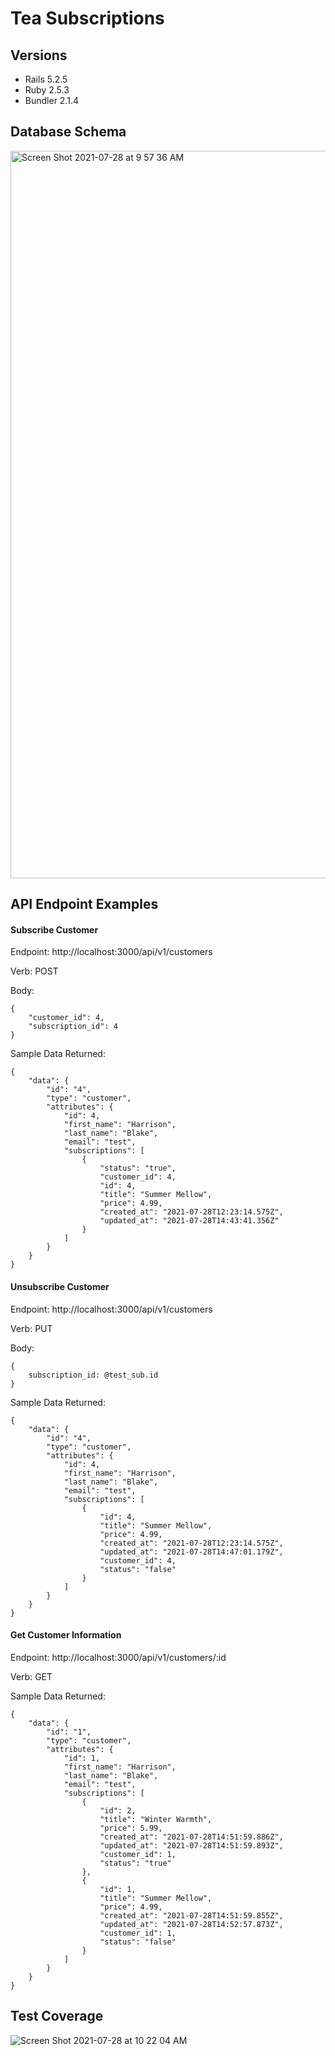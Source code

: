 
# Tea Subscriptions

## Versions

- Rails 5.2.5
- Ruby 2.5.3
- Bundler 2.1.4

## Database Schema
<img width="1164" alt="Screen Shot 2021-07-28 at 9 57 36 AM" src="https://user-images.githubusercontent.com/72946334/127355925-959aed7e-c724-46d9-86cb-6b17493155f2.png">

## API Endpoint Examples

#### Subscribe Customer

Endpoint: http://localhost:3000/api/v1/customers

Verb: POST

Body:

```
{
    "customer_id": 4,
    "subscription_id": 4
}
```

Sample Data Returned:

```
{
    "data": {
        "id": "4",
        "type": "customer",
        "attributes": {
            "id": 4,
            "first_name": "Harrison",
            "last_name": "Blake",
            "email": "test",
            "subscriptions": [
                {
                    "status": "true",
                    "customer_id": 4,
                    "id": 4,
                    "title": "Summer Mellow",
                    "price": 4.99,
                    "created_at": "2021-07-28T12:23:14.575Z",
                    "updated_at": "2021-07-28T14:43:41.356Z"
                }
            ]
        }
    }
}
```

#### Unsubscribe Customer

Endpoint: http://localhost:3000/api/v1/customers

Verb: PUT

Body: 

```
{
    subscription_id: @test_sub.id
}
```

Sample Data Returned:

```
{
    "data": {
        "id": "4",
        "type": "customer",
        "attributes": {
            "id": 4,
            "first_name": "Harrison",
            "last_name": "Blake",
            "email": "test",
            "subscriptions": [
                {
                    "id": 4,
                    "title": "Summer Mellow",
                    "price": 4.99,
                    "created_at": "2021-07-28T12:23:14.575Z",
                    "updated_at": "2021-07-28T14:47:01.179Z",
                    "customer_id": 4,
                    "status": "false"
                }
            ]
        }
    }
}
```

#### Get Customer Information

Endpoint: http://localhost:3000/api/v1/customers/:id

Verb: GET

Sample Data Returned:

```
{
    "data": {
        "id": "1",
        "type": "customer",
        "attributes": {
            "id": 1,
            "first_name": "Harrison",
            "last_name": "Blake",
            "email": "test",
            "subscriptions": [
                {
                    "id": 2,
                    "title": "Winter Warmth",
                    "price": 5.99,
                    "created_at": "2021-07-28T14:51:59.886Z",
                    "updated_at": "2021-07-28T14:51:59.893Z",
                    "customer_id": 1,
                    "status": "true"
                },
                {
                    "id": 1,
                    "title": "Summer Mellow",
                    "price": 4.99,
                    "created_at": "2021-07-28T14:51:59.855Z",
                    "updated_at": "2021-07-28T14:52:57.873Z",
                    "customer_id": 1,
                    "status": "false"
                }
            ]
        }
    }
}
```

## Test Coverage

![Screen Shot 2021-07-28 at 10 22 04 AM](https://user-images.githubusercontent.com/72946334/127359744-20bbc4cd-6cc6-4741-a29e-2081c582077a.png)

